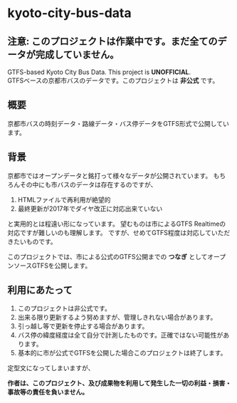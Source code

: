 # kyoto-city-bus-data
## 注意: このプロジェクトは作業中です。まだ全てのデータが完成していません。

GTFS-based Kyoto City Bus Data. This project is **UNOFFICIAL**.    
GTFSベースの京都市バスのデータです。このプロジェクトは **非公式** です。

## 概要
京都市バスの時刻データ・路線データ・バス停データをGTFS形式で公開しています。

## 背景
京都市ではオープンデータと銘打って様々なデータが公開されています。
もちろんその中にも市バスのデータは存在するのですが、

1. HTMLファイルで再利用が絶望的
1. 最終更新が2017年でダイヤ改正に対応出来ていない

と実用的とは程遠い形になっています。
望むものは市によるGTFS Realtimeの対応ですが難しいのも理解します。
ですが、せめてGTFS程度は対応していただきたいものです。

このプロジェクトでは、市による公式のGTFS公開までの **つなぎ** としてオープンソースGTFSを公開します。

## 利用にあたって

1. このプロジェクトは非公式です。
2. 出来る限り更新するよう努めますが、管理しきれない場合があります。
3. 引っ越し等で更新を停止する場合があります。
4. バス停の緯度経度は全て自分で計測したものです。正確ではない可能性があります。
5. 基本的に市が公式でGTFSを公開した場合このプロジェクトは終了します。

定型文になってしまいますが、

**作者は、このプロジェクト、及び成果物を利用して発生した一切の利益・損害・事故等の責任を負いません。**
